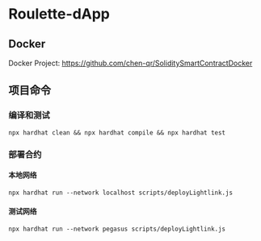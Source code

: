 # Roulette-dApp

## Docker

Docker Project: https://github.com/chen-qr/SoliditySmartContractDocker

## 项目命令

### 编译和测试

```shell
npx hardhat clean && npx hardhat compile && npx hardhat test
```

### 部署合约

#### 本地网络

```shell
npx hardhat run --network localhost scripts/deployLightlink.js
```

#### 测试网络 

```shell
npx hardhat run --network pegasus scripts/deployLightlink.js
```